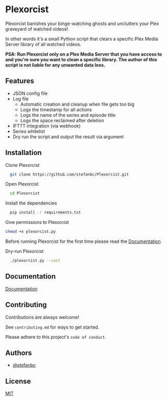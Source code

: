 
# Plexorcist

Plexorcist banishes your binge-watching ghosts and unclutters your Plex graveyard of watched videos!

In other words it's a small Python script that clears a specific Plex Media Server library of all watched videos.

**PSA: Run Plexorcist only on a Plex Media Server that you have access to and you're sure you want to clean a specific library. The author of this script is not liable for any unwanted data loss.**


## Features

- JSON config file
- Log file
    - Automatic creation and cleanup when file gets too big
    - Logs the timestamp for all actions
    - Logs the name of the series and episode title
    - Logs the space reclaimed after deletion
- IFTTT integration (via webhook)
- Series whitelist
- Dry run the script and output the result via argument


## Installation

Clone Plexorcist

```bash
  git clone https://github.com/stefanbc/Plexorcist.git
```

Open Plexorcist

```bash
  cd Plexorcist
```

Install the dependencies

```bash
  pip install -r requirements.txt
```

Give permissions to Plexorcist

```bash
chmod +x plexorcist.py
```

Before running Plexorcist for the first time please read the [Documentation](#documentation)

Dry-run Plexorcist

```bash
  ./plexorcist.py --cast
```


## Documentation

[Documentation](https://github.com/stefanbc/Plexorcist/wiki)


## Contributing

Contributions are always welcome!

See `contributing.md` for ways to get started.

Please adhere to this project's `code of conduct`.


## Authors

- [@stefanbc](https://www.github.com/stefanbc)


## License

[MIT](https://github.com/stefanbc/Plexorcist/blob/main/LICENSE)